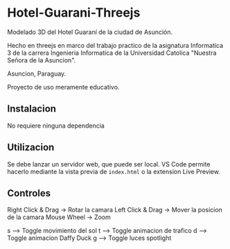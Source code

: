 # Hotel-Guarani-Threejs
Modelado 3D del Hotel Guaraní de la ciudad de Asunción.

Hecho en threejs en marco del trabajo practico de la asignatura Informatica 3 de la carrera Ingenieria Informatica de la Universidad Catolica "Nuestra Señora de la Asuncion".

Asuncion, Paraguay.

Proyecto de uso meramente educativo.

## Instalacion
No requiere ninguna dependencia

## Utilizacion
Se debe lanzar un servidor web, que puede ser local. VS Code permite hacerlo mediante la vista previa de `index.html` o la extension Live Preview.

## Controles
Right Click & Drag -> Rotar la camara
Left Click & Drag -> Mover la posicion de la camara
Mouse Wheel -> Zoom

s --> Toggle movimiento del sol
t --> Toggle animacion de trafico
d --> Toggle animacion Daffy Duck
g --> Toggle luces spotlight
